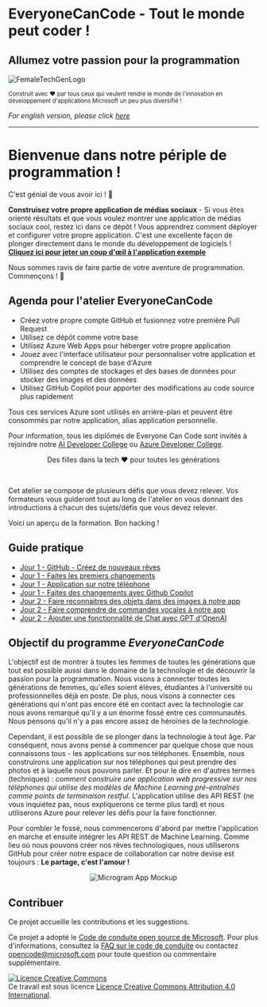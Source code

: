 # EveryoneCanCode - Tout le monde peut coder ! 
## Allumez votre passion pour la programmation

![FemaleTechGenLogo](./img/BannerEveryoneCanCode.png)

  <p>
    <sub>Construit avec ❤ par tous ceux qui veulent rendre le monde de l'innovation en développement d'applications Microsoft un peu plus diversifié ! </sub>
  </p>

</div>

*For english version, please click [here](README_EN.md)*

<hr>

# Bienvenue dans notre périple de programmation !

C'est génial de vous avoir ici ! 🎉

**Construisez votre propre application de médias sociaux** - Si vous êtes orienté résultats et que vous voulez montrer une application de médias sociaux cool, restez ici dans ce dépôt ! Vous apprendrez comment déployer et configurer votre propre application. C'est une excellente façon de plonger directement dans le monde du développement de logiciels ! **[Cliquez ici pour jeter un coup d'œil à l'application exemple](https://microsoft.github.io/everyonecancode/)**

Nous sommes ravis de faire partie de votre aventure de programmation. Commençons ! 🚀

## Agenda pour l'atelier EveryoneCanCode

- Créez votre propre compte GitHub et fusionnez votre première Pull Request
- Utilisez ce dépôt comme votre base
- Utilisez Azure Web Apps pour héberger votre propre application
- Jouez avec l'interface utilisateur pour personnaliser votre application et comprendre le concept de base d'Azure
- Utilisez des comptes de stockages et des bases de données pour stocker des images et des données
- Utilisez GitHub Copilot pour apporter des modifications au code source plus rapidement

Tous ces services Azure sont utilisés en arrière-plan et peuvent être consommés par notre application, alias application personnelle.

Pour information, tous les diplômés de Everyone Can Code sont invités à rejoindre notre [AI Developer College](https://github.com/azuredevcollege/aidevcollege) ou
[Azure Developer College](https://github.com/azuredevcollege/trainingdays).

<div align="center">
  <p> Des filles dans la tech ❤︎ pour toutes les générations</p>
</div>

<br>

Cet atelier se compose de plusieurs défis que vous devez relever. Vos formateurs vous guideront tout au long de l'atelier en vous donnant des introductions à chacun des sujets/défis que vous devez relever.

Voici un aperçu de la formation. Bon hacking !

## Guide pratique

- [Jour 1 - GitHub - Créez de nouveaux rêves](instructions/day1/GitHub/README_FR.md)
- [Jour 1 - Faites les premiers changements](instructions/day1/ApplicationPart1/README_FR.md)
- [Jour 1 - Application sur notre téléphone](instructions/day1/ApplicationPart2/README_FR.md)
- [Jour 1 - Faites des changements avec Github Copilot](instructions/day1/ApplicationPart3/README_FR.md)
- [Jour 2 - Faire reconnaitres des objets dans des images à notre app](instructions/day2/Vision/README_FR.md)
- [Jour 2 - Faire comprendre de commandes vocales à notre app](instructions/day2/Speech/README_FR.md)
- [Jour 2 - Ajouter une fonctionnalité de Chat avec GPT d'OpenAI](instructions/day2/Chat/README_FR.md)

## Objectif du programme *EveryoneCanCode* 

L'objectif est de montrer à toutes les femmes de toutes les générations que tout est possible aussi dans le domaine de la technologie et de découvrir la passion pour la programmation. Nous visons à connecter toutes les générations de femmes, qu'elles soient élèves, étudiantes à l'université ou professionnelles déjà en poste. De plus, nous visons à connecter ces générations qui n'ont pas encore été en contact avec la technologie car nous avons remarqué qu'il y a un énorme fossé entre ces communautés. Nous pensons qu'il n'y a pas encore assez de héroïnes de la technologie.

Cependant, il est possible de se plonger dans la technologie à tout âge. Par conséquent, nous avons pensé à commencer par quelque chose que nous connaissons tous - les applications sur nos téléphones. Ensemble, nous construirons une application sur nos téléphones qui peut prendre des photos et à laquelle nous pouvons parler. Et pour le dire en d'autres termes (techniques) : _comment construire une application web progressive sur nos téléphones qui utilise des modèles de Machine Learning pré-entraînés comme points de terminaison restful_. L'application utilise des API REST (ne vous inquiétez pas, nous expliquerons ce terme plus tard) et nous utiliserons Azure pour relever les défis pour la faire fonctionner.

Pour combler le fossé, nous commencerons d'abord par mettre l'application en marche et ensuite intégrer les API REST de Machine Learning. Comme lieu où nous pouvons créer nos rêves technologiques, nous utiliserons GitHub pour créer notre espace de collaboration car notre devise est toujours : **Le partage, c'est l'amour !**

<div align="center">
  <p></p>
  <img src="./img/microgram-mock.png" alt="Microgram App Mockup" />
</div>

## Contribuer

Ce projet accueille les contributions et les suggestions.

Ce projet a adopté le [Code de conduite open source de Microsoft](https://opensource.microsoft.com/codeofconduct/).
Pour plus d'informations, consultez la [FAQ sur le code de conduite](https://opensource.microsoft.com/codeofconduct/faq/) ou
contactez [opencode@microsoft.com](mailto:opencode@microsoft.com) pour toute question ou commentaire supplémentaire.

[![Licence Creative Commons](https://i.creativecommons.org/l/by/4.0/88x31.png)](http://creativecommons.org/licenses/by/4.0/)  
Ce travail est sous licence [Licence Creative Commons Attribution 4.0 International](http://creativecommons.org/licenses/by/4.0/).
